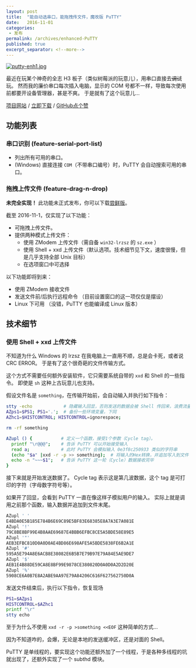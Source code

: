 ```yaml
---
layout: post
title:  "能自动选串口，能拖拽传文件，魔改版 PuTTY"
date:   2016-11-01
categories: 
 - 发布
permalink: /archives/enhanced-PuTTY
published: true
excerpt_separator: <!--more-->
---
```


[![putty-enh1.jpg](https://ooo.0o0.ooo/2016/11/01/5818650e03742.jpg)](https://laobubu.net/PuTTY)

最近在玩某个神奇的全志 H3 板子（类似树莓派的玩意儿），用串口直接去~~调试~~玩。
然而我的廉价串口每次插入电脑，显示的 COM 号都不一样，导致每次使用前都要开设备管理器，甚是不爽。
于是就有了这个玩意儿…

[项目网站](https://laobubu.net/PuTTY)  /  [立即下载](https://github.com/laobubu/PuTTY/releases/)  /  [GitHub点个赞](https://github.com/laobubu/PuTTY)

<!--more-->

## 功能列表

### 串口识别 (feature-serial-port-list)

- 列出所有可用的串口。
- (Windows) 直接连接 `COM`（不带串口编号）时，PuTTY 会自动搜索可用的串口。

### 拖拽上传文件 (feature-drag-n-drop)

**未完全实现！** 此功能未正式发布，你可以下载[尝鲜版](https://ci.appveyor.com/project/laobubu/putty/build/1.0.9/artifacts)。

截至 2016-11-1，仅实现了以下功能：

- 可拖拽上传文件。
- 提供两种模式上传文件：
  - 使用 ZModem 上传文件（需自备 `win32-lrzsz` 的 `sz.exe` ）
  - 使用 Shell + xxd 上传文件（默认选项。技术细节见下文，速度很慢，但是几乎支持全部 Unix 目标）
  - 在选项窗口中可选择

以下功能即将到来：

- 使用 ZModem 接收文件
- 发送文件前/后执行远程命令  （目前设置窗口的这一项仅仅是摆设）
- Linux 下可用   （没错，PuTTY 也能编译成 Linux 版本）

## 技术细节

### 使用 Shell + xxd 上传文件

不知道为什么 Windows 的 lrzsz 在我电脑上一直用不顺，总是会卡死，或者说 CRC ERROR。
于是有了这个很奇葩的文件传输方式。

这个方式不需要任何额外安装软件，它只需要系统自带的 `xxd` 和 Shell 的一些指令。
即使是 `sh` 这种上古玩意儿也支持。

假设文件名是 `something`，在传输开始前，会自动输入并执行如下指令：

```bash
stty -echo            # 隐藏输入回显，否则发送的数据会被 Shell 传回来，浪费流量
AZps1=$PS1; PS1='.';  # 备份一些环境变量，下同
AZhc1=$HISTCONTROL; HISTCONTROL=ignorespace;

rm -rf something

AZupl () {           # 定义一个函数，接受1个参数（Cycle tag）。
  printf "\r@@@";    # 告诉 PuTTY 可以开始接受输入
  read a;            # 此时 PuTTY 会模拟输入 0e3f8c250933 类似的字符串
  (echo "$a" |xxd -r -p >> something);  # 将输入的Hex转换，并追加写入到文件
  echo -n "~~~$1";   # 告诉 PuTTY 这一轮（Cycle）数据接收完毕
}
```

接下来就是开始发送数据了。
Cycle tag 表示这是第几波数据，这个 tag 是可打印的字符（字母数字符号等）。

如果开了回显，会看到 PuTTY 一直在像这样子模拟用户的输入。
实际上就是调用之前那个函数，输入数据并追加到文件末尾。

```bash
AZupl ' '
E4BDA0E5B185E784B6E69C89E5BF83E68385E8A7A3E7A081E
AZupl '!'
79C8BE8BF99E4B8AAE69687E4BBB6EFBC8CE5A5BDE58E89E5
AZupl '"'
AEB3EFBC810D0A0D0AE4BD86E698AFE5A5BDE5838FE6B2A1E
AZupl '#'
595A5E794A8E6ACB8E38082E6B5B7E79B97E79A84E5AE9DE7
AZupl '$'
AEB1E4B88DE59CA8E8BF99E9878CE380820D0A0D0A2D2D20E
AZupl '%'
5908CE6A0B7E8A2ABE9AA97E79A84206C616F627562750D0A
```

发送文件结束后，执行以下指令，恢复现场

```bash
PS1=$AZps1
HISTCONTROL=$AZhc1
printf "\r"
stty echo
```

至于为什么不使用 `xxd -r -p >something <<EOF` 这种简单的方式…

因为不知道咋的，会爆，无论是本地的发送缓冲区，还是对面的 Shell。

PuTTY 是单线程的，要实现这个功能还额外加了一个线程，于是各种多线程的坑就出现了，还额外实现了一个 subthd 模块。
